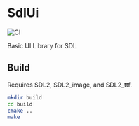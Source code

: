 # SdlUi

![CI](https://github.com/timbuntu/SdlUi/workflows/CI/badge.svg)

Basic UI Library for SDL

## Build

Requires SDL2, SDL2_image, and SDL2_ttf.

```bash
mkdir build
cd build
cmake ..
make
```
